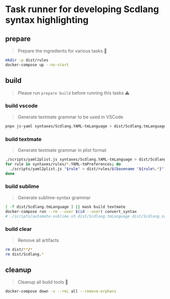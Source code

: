 # Task runner for developing Scdlang syntax highlighting

## prepare
> Prepare the ingredients for various tasks 🍳

```sh
mkdir -p dist/rules
docker-compose up --no-start
```

## build
> Please run `prepare build` before running this tasks ⚠

### build vscode
> Generate textmate grammar to be used in VSCode

```sh
pnpx js-yaml syntaxes/Scdlang.YAML-tmLanguage > dist/Scdlang.tmLanguage.json
```

### build textmate
> Generate textmate grammar in plist format

```sh
./scripts/yaml2plist.js syntaxes/Scdlang.YAML-tmLanguage > dist/Scdlang.tmLanguage
for rule in syntaxes/rules/*.YAML-tmPreferences; do
  ./scripts/yaml2plist.js "$rule" > dist/rules/$(basename "${rule%.*}").tmPreferences
done
```

### build sublime
> Generate sublime-syntax grammar

```sh
[ -f dist/Scdlang.tmLanguage ] || mask build textmate
docker-compose run --rm --user $(id --user) convert_syntax
# ./scripts/automate-sublime.sh dist/Scdlang.tmLanguage dist/Scdlang.sublime-syntax
```

### build clear
> Remove all artifacts

```sh
rm dist/**/*
rm dist/Scdlang.*
```

## cleanup
> Cleanup all build tools 🧹

```sh
docker-compose down -v --rmi all --remove-orphans
```